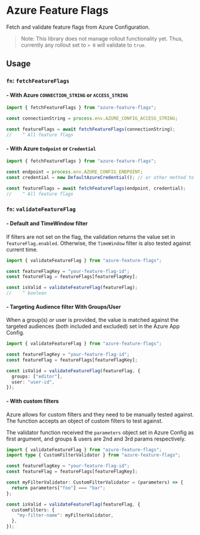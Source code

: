 # Azure Feature Flags

Fetch and validate feature flags from Azure Configuration.

> Note: This library does not manage rollout functionality yet. Thus, currently any rollout set to `> 0` will validate to `true`.

## Usage

### `fn`: `fetchFeatureFlags`

#### - With Azure `CONNECTION_STRING` or `ACCESS_STRING`

```ts
import { fetchFeatureFlags } from "azure-feature-flags";

const connectionString = process.env.AZURE_CONFIG_ACCESS_STRING;

const featureFlags = await fetchFeatureFlags(connectionString);
//    ^ All feature flags
```

#### - With Azure `Endpoint` or `Credential`

```ts
import { fetchFeatureFlags } from "azure-feature-flags";

const endpoint = process.env.AZURE_CONFIG_ENDPOINT;
const credential = new DefaultAzureCredential(); // or other method to generate Azure `TokenCredential`.

const featureFlags = await fetchFeatureFlags(endpoint, credential);
//    ^ All feature flags
```

### `fn`: `validateFeatureFlag`

#### - Default and TimeWindow filter

If filters are not set on the flag, the validation returns the value set in `featureFlag.enabled`. Otherwise, the `TimeWindow` filter is also tested against current time.

```ts
import { validateFeatureFlag } from "azure-feature-flags";

const featureFlagKey = "your-feature-flag-id";
const featureFlag = featureFlags[featureFlagKey];

const isValid = validateFeatureFlag(featureFlag);
//    ^ boolean
```

#### - Targeting Audience filter With Groups/User

When a group(s) or user is provided, the value is matched against the targeted audiences (both included and excluded) set in the Azure App Config.

```ts
import { validateFeatureFlag } from "azure-feature-flags";

const featureFlagKey = "your-feature-flag-id";
const featureFlag = featureFlags[featureFlagKey];

const isValid = validateFeatureFlag(featureFlag, {
  groups: ["editor"],
  user: "user-id",
});
```

#### - With custom filters

Azure allows for custom filters and they need to be manually tested against. The function accepts an object of custom filters to test against.

The validator function received the `parameters` object set in Azure Config as first argument, and groups & users are 2nd and 3rd params respectively.

```ts
import { validateFeatureFlag } from "azure-feature-flags";
import type { CustomFilterValidator } from "azure-feature-flags";

const featureFlagKey = "your-feature-flag-id";
const featureFlag = featureFlags[featureFlagKey];

const myFilterValidator: CustomFilterValidator = (parameters) => {
  return parameters["foo"] === "bar";
};

const isValid = validateFeatureFlag(featureFlag, {
  customFilters: {
    "my-filter-name": myFilterValidator,
  },
});
```
